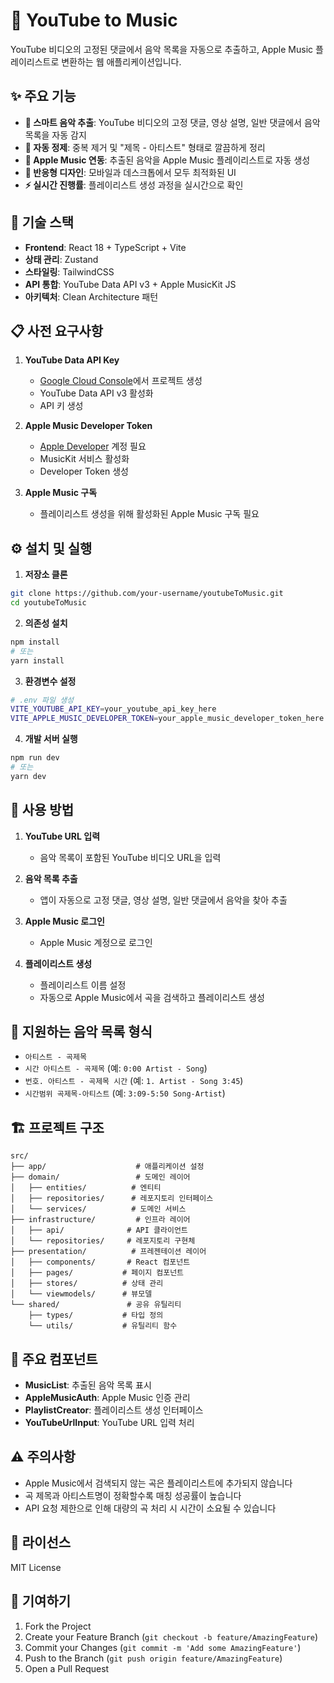 # 🎵 YouTube to Music

YouTube 비디오의 고정된 댓글에서 음악 목록을 자동으로 추출하고, Apple Music 플레이리스트로 변환하는 웹 애플리케이션입니다.

## ✨ 주요 기능

- **🎯 스마트 음악 추출**: YouTube 비디오의 고정 댓글, 영상 설명, 일반 댓글에서 음악 목록을 자동 감지
- **🧹 자동 정제**: 중복 제거 및 "제목 - 아티스트" 형태로 깔끔하게 정리
- **🍎 Apple Music 연동**: 추출된 음악을 Apple Music 플레이리스트로 자동 생성
- **📱 반응형 디자인**: 모바일과 데스크톱에서 모두 최적화된 UI
- **⚡ 실시간 진행률**: 플레이리스트 생성 과정을 실시간으로 확인

## 🚀 기술 스택

- **Frontend**: React 18 + TypeScript + Vite
- **상태 관리**: Zustand
- **스타일링**: TailwindCSS
- **API 통합**: YouTube Data API v3 + Apple MusicKit JS
- **아키텍처**: Clean Architecture 패턴

## 📋 사전 요구사항

1. **YouTube Data API Key**
   - [Google Cloud Console](https://console.cloud.google.com/)에서 프로젝트 생성
   - YouTube Data API v3 활성화
   - API 키 생성

2. **Apple Music Developer Token**
   - [Apple Developer](https://developer.apple.com/) 계정 필요
   - MusicKit 서비스 활성화
   - Developer Token 생성

3. **Apple Music 구독**
   - 플레이리스트 생성을 위해 활성화된 Apple Music 구독 필요

## ⚙️ 설치 및 실행

1. **저장소 클론**
```bash
git clone https://github.com/your-username/youtubeToMusic.git
cd youtubeToMusic
```

2. **의존성 설치**
```bash
npm install
# 또는
yarn install
```

3. **환경변수 설정**
```bash
# .env 파일 생성
VITE_YOUTUBE_API_KEY=your_youtube_api_key_here
VITE_APPLE_MUSIC_DEVELOPER_TOKEN=your_apple_music_developer_token_here
```

4. **개발 서버 실행**
```bash
npm run dev
# 또는
yarn dev
```

## 📖 사용 방법

1. **YouTube URL 입력**
   - 음악 목록이 포함된 YouTube 비디오 URL을 입력

2. **음악 목록 추출**
   - 앱이 자동으로 고정 댓글, 영상 설명, 일반 댓글에서 음악을 찾아 추출

3. **Apple Music 로그인**
   - Apple Music 계정으로 로그인

4. **플레이리스트 생성**
   - 플레이리스트 이름 설정
   - 자동으로 Apple Music에서 곡을 검색하고 플레이리스트 생성

## 🎯 지원하는 음악 목록 형식

- `아티스트 - 곡제목`
- `시간 아티스트 - 곡제목` (예: `0:00 Artist - Song`)
- `번호. 아티스트 - 곡제목 시간` (예: `1. Artist - Song 3:45`)
- `시간범위 곡제목-아티스트` (예: `3:09-5:50 Song-Artist`)

## 🏗️ 프로젝트 구조

```
src/
├── app/                    # 애플리케이션 설정
├── domain/                 # 도메인 레이어
│   ├── entities/          # 엔티티
│   ├── repositories/      # 레포지토리 인터페이스
│   └── services/          # 도메인 서비스
├── infrastructure/         # 인프라 레이어
│   ├── api/              # API 클라이언트
│   └── repositories/     # 레포지토리 구현체
├── presentation/          # 프레젠테이션 레이어
│   ├── components/       # React 컴포넌트
│   ├── pages/           # 페이지 컴포넌트
│   ├── stores/          # 상태 관리
│   └── viewmodels/      # 뷰모델
└── shared/               # 공유 유틸리티
    ├── types/           # 타입 정의
    └── utils/           # 유틸리티 함수
```

## 🔧 주요 컴포넌트

- **MusicList**: 추출된 음악 목록 표시
- **AppleMusicAuth**: Apple Music 인증 관리
- **PlaylistCreator**: 플레이리스트 생성 인터페이스
- **YouTubeUrlInput**: YouTube URL 입력 처리

## ⚠️ 주의사항

- Apple Music에서 검색되지 않는 곡은 플레이리스트에 추가되지 않습니다
- 곡 제목과 아티스트명이 정확할수록 매칭 성공률이 높습니다
- API 요청 제한으로 인해 대량의 곡 처리 시 시간이 소요될 수 있습니다

## 📄 라이선스

MIT License

## 🤝 기여하기

1. Fork the Project
2. Create your Feature Branch (`git checkout -b feature/AmazingFeature`)
3. Commit your Changes (`git commit -m 'Add some AmazingFeature'`)
4. Push to the Branch (`git push origin feature/AmazingFeature`)
5. Open a Pull Request
